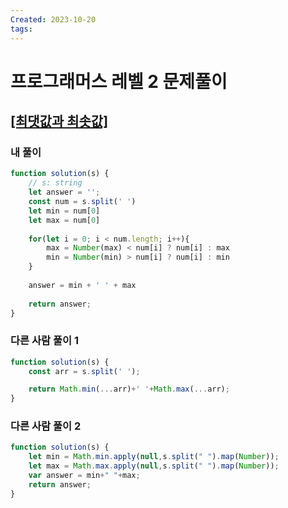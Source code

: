 ```yaml
---
Created: 2023-10-20
tags:
---
```

# 프로그래머스 레벨 2 문제풀이

## [[최댓값과 최솟값]](https://school.programmers.co.kr/learn/courses/30/lessons/12939)

### 내 풀이
```js
function solution(s) {
    // s: string
    let answer = '';
    const num = s.split(' ')
    let min = num[0]
    let max = num[0]
    
    for(let i = 0; i < num.length; i++){
        max = Number(max) < num[i] ? num[i] : max
        min = Number(min) > num[i] ? num[i] : min
    }
    
    answer = min + ' ' + max
    
    return answer;
}
```
### 다른 사람 풀이 1
```js
function solution(s) {
    const arr = s.split(' ');

    return Math.min(...arr)+' '+Math.max(...arr);
}
```


### 다른 사람 풀이 2
```js
function solution(s) {
    let min = Math.min.apply(null,s.split(" ").map(Number));
    let max = Math.max.apply(null,s.split(" ").map(Number));
    var answer = min+" "+max;
    return answer;
}
```